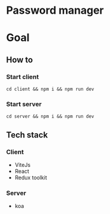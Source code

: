 # Password manager

# Goal

## How to

### Start client

`cd client && npm i && npm run dev`  

### Start server

`cd server && npm i && npm run dev`

## Tech stack

### Client

- ViteJs
- React
- Redux toolkit

### Server

- koa
